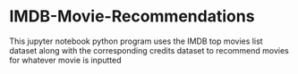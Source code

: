 # IMDB-Movie-Recommendations
This jupyter notebook python program uses the IMDB top movies list dataset along with the corresponding credits dataset to recommend movies for whatever movie is inputted
